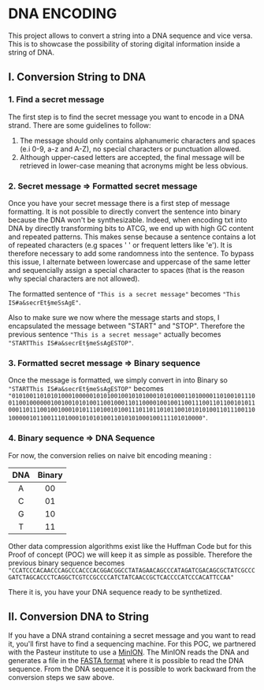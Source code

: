 # DNA ENCODING

This project allows to convert a string into a DNA sequence and vice versa. This is to showcase the possibility of storing digital information inside a string of DNA.

## I. Conversion String to DNA
### 1. Find a secret message
The first step is to find the secret message you want to encode in a DNA strand. There are some guidelines to follow:
1. The message should only contains alphanumeric characters and spaces (e.i 0-9, a-z and A-Z), no special characters or punctuation allowed.
2. Although upper-cased letters are accepted, the final message will be retrieved in lower-case meaning that acronyms might be less obvious.

### 2. Secret message => Formatted secret message
Once you have your secret message there is a first step of message formatting. It is not possible to directly convert the sentence into binary because the DNA won't be synthesizable. Indeed, when encoding txt into DNA by directly transforming bits to ATCG, we end up with high GC content and repeated patterns. This makes sense because a sentence contains a lot of repeated characters (e.g spaces ' ' or frequent letters like 'e'). It is therefore necessary to add some randomness into the sentence. To bypass this issue, I alternate between lowercase and uppercase of the same letter and sequencially assign a special character to spaces (that is the reason why special characters are not allowed).

The formatted sentence of `"This is a secret message"` becomes `"This IS#a&secrEt§meSsAgE"`.

Also to make sure we now where the message starts and stops, I encapsulated the message between "START" and "STOP". Therefore the previous sentence `"This is a secret message"` actually becomes `"STARTThis IS#a&secrEt§meSsAgESTOP"`.

### 3. Formatted secret message => Binary sequence 
Once the message is formatted, we simply convert in into Binary so `"STARTThis IS#a&secrEt§meSsAgESTOP"` becomes `"010100110101010001000001010100100101010001010100011010000110100101110011001000000100100101010011001000110110000100100110011100110110010101100011011100100100010101110100101001110110110101100101010100110111001101000001011001110100010101010011010101000100111101010000"`.

### 4. Binary sequence => DNA Sequence
For now, the conversion relies on naive bit encoding meaning :

| DNA | Binary |
| :---: | :---: |
| A | 00 |
| C | 01 |
| G | 10 |
| T | 11 |

Other data compression algorithms exist like the Huffman Code but for this Proof of concept (POC) we will keep it as simple as possible. Therefore the previous binary sequence becomes `"CCATCCCACAACCCAGCCCACCCACGGACGGCCTATAGAACAGCCCATAGATCGACAGCGCTATCGCCCGATCTAGCACCCTCAGGCTCGTCCGCCCCATCTATCAACCGCTCACCCCATCCCACATTCCAA"`

There it is, you have your DNA sequence ready to be synthetized.

## II. Conversion DNA to String
If you have a DNA strand containing a secret message and you want to read it, you'll first have to find a sequencing machine. 
For this POC, we partnered with the Pasteur institute to use a [MinION](https://nanoporetech.com/products/minion). 
The MinION reads the DNA and generates a file in the [FASTA format](minion_sequence.fasta) where it is possible to read the DNA sequence. From the DNA sequence it is possible to work backward from the conversion steps we saw above. 